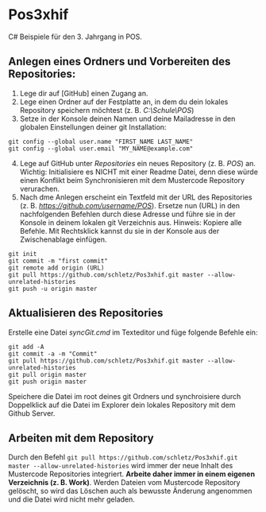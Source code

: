 # Pos3xhif
C# Beispiele für den 3. Jahrgang in POS.

## Anlegen eines Ordners und Vorbereiten des Repositories:
1. Lege dir auf [GitHub] einen Zugang an.
2. Lege einen Ordner auf der Festplatte an, in dem du dein lokales Repository speichern möchtest 
    (z. B. *C:\Schule\POS*)
3. Setze in der Konsole deinen Namen und deine Mailadresse in den globalen Einstellungen deiner
   git Installation:
```
git config --global user.name "FIRST_NAME LAST_NAME"
git config --global user.email "MY_NAME@example.com"
```
4. Lege auf GitHub unter *Repositories* ein neues Repository (z. B. *POS*) an. Wichtig: Initialisiere
    es NICHT mit einer Readme Datei, denn diese würde einen Konflikt beim Synchronisieren mit dem 
    Mustercode Repository verurachen. 
5.  Nach dme Anlegen erscheint ein Textfeld mit der URL des Repositories (z. B. *https://github.com/username/POS*).
    Ersetze nun (URL) in den nachfolgenden Befehlen durch diese Adresse und führe sie
    in der Konsole in deinem lokalen git Verzeichnis aus. Hinweis: Kopiere alle Befehle. Mit 
    Rechtsklick kannst du sie in der Konsole aus der Zwischenablage einfügen.
```
git init
git commit -m "first commit"
git remote add origin (URL)
git pull https://github.com/schletz/Pos3xhif.git master --allow-unrelated-histories
git push -u origin master
```

## Aktualisieren des Repositories
Erstelle eine Datei *syncGit.cmd* im Texteditor und füge folgende Befehle ein:
```
git add -A
git commit -a -m "Commit"
git pull https://github.com/schletz/Pos3xhif.git master --allow-unrelated-histories
git pull origin master
git push origin master
```

Speichere die Datei im root deines git Ordners und synchroisiere durch Doppelklick auf die Datei im
Explorer dein lokales Repository mit dem Github Server.

## Arbeiten mit dem Repository
Durch den Befehl 
`git pull https://github.com/schletz/Pos3xhif.git master --allow-unrelated-histories`
wird immer der neue Inhalt des Mustercode Repositories integriert. **Arbeite daher immer in einem
eigenen Verzeichnis (z. B. Work)**. Werden Dateien vom Mustercode Repository gelöscht, so wird das
Löschen auch als bewusste Änderung angenommen und die Datei wird nicht mehr geladen.

